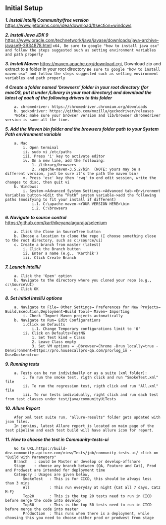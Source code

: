 ## Initial Setup
***1. Install Intellij Community/free version***
   https://www.jetbrains.com/idea/download/#section=windows
   
***2. Install Java JDK 9***
   https://www.oracle.com/technetwork/java/javase/downloads/java-archive-javase9-3934878.html
   ```x64, Be sure to google "how to install java osx" and follow the steps suggested such as setting environment variables and path properly```
    
***3. Install Maven***
    https://maven.apache.org/download.cgi, Download zip and extract to a folder in your root directory
    ```Be sure to google "how to install maven osx" and follow the steps suggested such as setting environment variables and path properly```
    
***4 Create a folder named ‘browsers’ folder in your root directory (for macOS, put it under /Library in your root directory) and download the latest of each of the following drivers to this folder***
```
    a. chromedriver: https://chromedriver.chromium.org/downloads
    b. geckodriver: https://github.com/mozilla/geckodriver/releases
    *Note: make sure your browser version and lib/browser chromedriver version is same all the time.
```
    
***5. Add the Maven bin folder and the browsers folder path to your System Path environment variable***
```
    a. Mac
        i. Open terminal
        ii. sudo vi /etc/paths
        iii. Press 'i' key to activate editor
        iv. On a new line, add the following:
            1. /Library/browsers
            2. /apache-maven-3.5.2/bin  (NOTE: yours may be a different version, just be sure it's the path the maven bin)
        v. Press 'esc' key then ':wq' to end edit session, write the changes to disc, then quit vi
    b. Windows:
        i. System->Advanced System Settings->Advanced tab->Environment Variables button->Edit the “Path” system variable->add the following paths (modifying to fit your install if different)
            i.1. C:\apache-maven-<YOUR VERSION HERE>\bin
            i.2. C:\browsers
```
            
***6. Navigate to source control***
   https://github.com/karthikeyanalaguraja/selenium
```
    a. Click the Clone in SourceTree button
    b. Choose a location to clone the repo (I choose something close to the root directory, such as c:/source/ui)
    c. Create a branch from master (latest)
        i. Click the Branch button
        ii. Enter a name (e.g., 'Karthik')
        iii. Click Create Branch
```

***7. Launch IntelliJ***
```
    a. Click the 'Open' option
    b. Navigate to the directory where you cloned your repo (e.g., c:\Source\UI)
    c. Click OK
```

***8. Set initial IntelliJ options***
```
    a. Navigate to File→ Other Settings→ Preferences for New Projects→ Build,Execution,Deployment→Build Tools→ Maven→ Importing
        i. Check 'Import Maven projects automatically
    b. Navigate to Run→ Edit Configurations
        i.Click on Defaults
            i.1. Change Temporary configurations limit to '0'
        ii. Click on Defaults>TestNG
            1. Set Test kind = Class
            2. Leave Class empty
            3. Set VM options = -Dbrowser=Chrome -Drun_locally=true -Denvironment=https://pro.housecallpro-qa.com/pro/log_in -DuseDocker=true
```
***9. Running tests***
```
    a. Tests can be run individually or as a suite (xml folder):
        i. To run the smoke test, rigth click and run "SmokeTest.xml" file
        ii. To run the regression test, rigth click and run "All.xml" file
        iii. To run tests individually, right click and run each test from test classes under test/java/communityUiTests
```
***10. Allure Report***
```
    Afer xml test suite run, "allure-results" folder gets updated with json files.
    In jenkins, latest Allure report is located on main page of the test pipeline and each test build will have allure icon for report.
```
***11. How to choose the test in Community-tests-ui***
```
    Go to URL,https://build-dev.community.apiture.com/view/Tests/job/community-tests-ui/ click on "Build with Parameters"
    Branch   : could be Master or develop or develop-offshore
    Stage    : choose any branch between (QA, Feature and Cat), Prod and Prodwest are intended for deployment time
    Category : Usages are given below,
        SmokeTest   : This is for CICD, this should be always less than 3 mins
        All         : This run everyday at night {Cat all 7 days, Cat2 M-F}
        Top20       : This is the top 20 tests need to run in CICD before merge the code into develop
        Top50       : This is the top 50 tests need to run in CICD before merge the code into master
        Production  : This runs when there is a deployment, while choosing this you need to choose either prod or prodwest from stage
  ```
